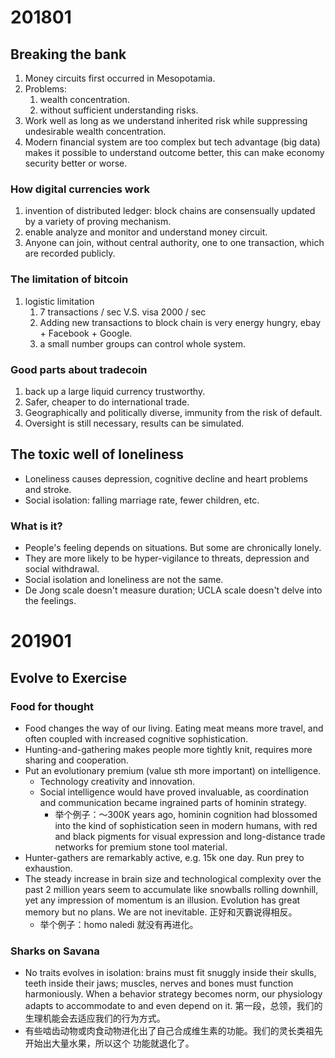 
# 201801

## Breaking the bank

1. Money circuits first occurred in Mesopotamia.
2. Problems:
    1. wealth concentration.
    2. without sufficient understanding risks.
3. Work well as long as we understand inherited risk while suppressing undesirable
  wealth concentration.
4. Modern financial system are too complex but tech advantage (big data)
  makes it possible to understand outcome better, this can make economy security
  better or worse.

### How digital currencies work

1. invention of distributed ledger: block chains are consensually updated by
  a variety of proving mechanism.
2. enable analyze and monitor and understand money circuit.
3. Anyone can join, without central authority, one to one transaction, which are
  recorded publicly.

### The limitation of bitcoin

1. logistic limitation
    1. 7 transactions / sec V.S. visa 2000 / sec
    2. Adding new transactions to block chain is very energy hungry,
      ebay + Facebook + Google.
    3. a small number groups can control whole system.

### Good parts about tradecoin

1. back up a large liquid currency trustworthy.
2. Safer, cheaper to do international trade.
3. Geographically and politically diverse, immunity from the risk of default.
4. Oversight is still necessary, results can be simulated.

## The toxic well of loneliness

* Loneliness causes depression, cognitive decline and heart problems and stroke.
* Social isolation: falling marriage rate, fewer children, etc.

### What is it?

* People's feeling depends on situations. But some are chronically lonely.
* They are more likely to be hyper-vigilance to threats, depression and social
  withdrawal.
* Social isolation and loneliness are not the same.
* De Jong scale doesn't measure duration; UCLA scale doesn't delve into
  the feelings.

# 201901

## Evolve to Exercise

### Food for thought

* Food changes the way of our living. Eating meat means more travel,
  and often coupled with increased cognitive sophistication.
* Hunting-and-gathering makes people more tightly knit, requires more sharing
  and cooperation.
* Put an evolutionary premium (value sth more important) on intelligence.
    * Technology creativity and innovation.
    * Social intelligence would have proved invaluable, as coordination and
      communication became ingrained parts of hominin strategy.
        * 举个例子：～300K years ago, hominin cognition had blossomed into the
          kind of sophistication seen in modern humans, with red and black
          pigments for visual expression and long-distance trade networks
          for premium stone tool material.
* Hunter-gathers are remarkably active, e.g. 15k one day. Run prey to exhaustion.
* The steady increase in brain size and technological complexity over the past
  2 million years seem to accumulate like snowballs rolling downhill, yet any
  impression of momentum is an illusion. Evolution has great memory but no plans.
  We are not inevitable. 正好和灭霸说得相反。
    * 举个例子：homo naledi 就没有再进化。

### Sharks on Savana

* No traits evolves in isolation: brains must fit snuggly inside their skulls,
  teeth inside their jaws; muscles, nerves and bones must function harmoniously.
  When a behavior strategy becomes norm, our physiology adapts to accommodate to
  and even depend on it. 第一段，总领，我们的生理机能会去适应我们的行为方式。
* 有些啮齿动物或肉食动物进化出了自己合成维生素的功能。我们的灵长类祖先开始出大量水果，所以这个
  功能就退化了。
